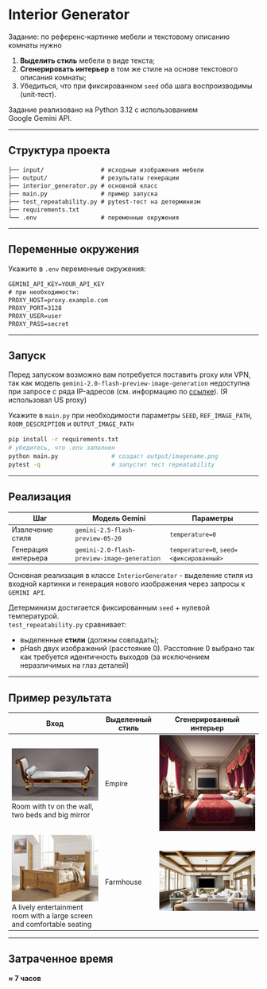 # Interior Generator

Задание: по референс‑картинке мебели и текстовому описанию комнаты нужно  
1) **Выделить стиль** мебели в виде текста;  
2) **Сгенерировать интерьер** в том же стиле на основе текстового описания комнаты;  
3) Убедиться, что при фиксированном `seed` оба шага воспроизводимы (unit‑тест).

Задание реализовано на Python 3.12 с использованием Google Gemini API.

---

## Структура проекта

```text
├── input/                # исходные изображения мебели
├── output/               # результаты генерации
├── interior_generator.py # основной класс
├── main.py               # пример запуска
├── test_repeatability.py # pytest‑тест на детерминизм
├── requirements.txt
└── .env                  # переменные окружения
```

---

## Переменные окружения

Укажите в `.env` переменные окружения:

```dotenv
GEMINI_API_KEY=YOUR_API_KEY
# при необходимости:
PROXY_HOST=proxy.example.com
PROXY_PORT=3128
PROXY_USER=user
PROXY_PASS=secret
```

---

## Запуск
Перед запуском возможно вам потребуется поставить proxy или VPN, так как модель `gemini-2.0-flash-preview-image-generation` недоступна при запросе с ряда IP-адресов (см. информацию по [ссылке](https://ai.google.dev/gemini-api/docs/models#gemini-2.0-flash-preview-image-generation)). (Я использовал US proxy)

Укажите в `main.py` при необходимости параметры `SEED`, `REF_IMAGE_PATH`, `ROOM_DESCRIPTION` и `OUTPUT_IMAGE_PATH`

```bash
pip install -r requirements.txt
# убедитесь, что .env заполнен
python main.py               # создаст output/imagename.png
pytest -q                    # запустит тест repeatability
```

---

## Реализация

| Шаг | Модель Gemini | Параметры |
|-----|---------------|-----------|
| Извлечение стиля    | `gemini-2.5-flash-preview-05-20`         | `temperature=0` |
| Генерация интерьера | `gemini-2.0-flash-preview-image-generation` | `temperature=0`, `seed=<фиксированный>` |

Основная реализация в классе `InteriorGenerator` - выделение стиля из входной картинки и генерация нового изображения через запросы к `GEMINI API`.

Детерминизм достигается фиксированным `seed` + нулевой температурой.  
`test_repeatability.py` сравнивает:

* выделенные **стили** (должны совпадать);
* pHash двух изображений (расстояние 0). Расстояние 0 выбрано так как требуется идентичность выходов (за исключением неразличимых на глаз деталей)

---

## Пример результата

| Вход |  Выделенный стиль  | Сгенерированный интерьер |
|---------------|--------------------------|---------------|
| ![](input/empire.jpg)  Room with tv on the wall, two beds and big mirror | Empire | ![](output/empire.png) |
| ![](input/farmhouse.jpg)  A lively entertainment room with a large screen and comfortable seating | Farmhouse | ![](output/farmhouse.png) |

---

## Затраченное время
**≈ 7 часов**
